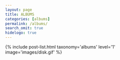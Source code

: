 ```yaml
---
layout: page
title: ALBUMS
categories: [albums]
permalink: /albums/
search_omit: true
hidelogo: true
---
```

{% include post-list.html taxonomy='albums' level='1' image='images/disk.gif' %}
